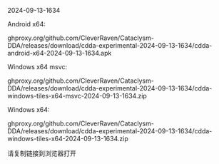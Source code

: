 2024-09-13-1634

Android x64:

ghproxy.org/github.com/CleverRaven/Cataclysm-DDA/releases/download/cdda-experimental-2024-09-13-1634/cdda-android-x64-2024-09-13-1634.apk

Windows x64 msvc:

ghproxy.org/github.com/CleverRaven/Cataclysm-DDA/releases/download/cdda-experimental-2024-09-13-1634/cdda-windows-tiles-x64-msvc-2024-09-13-1634.zip

Windows x64:

ghproxy.org/github.com/CleverRaven/Cataclysm-DDA/releases/download/cdda-experimental-2024-09-13-1634/cdda-windows-tiles-x64-2024-09-13-1634.zip

请复制链接到浏览器打开

